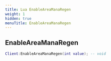 ```yaml
---
title: Lua EnableAreaManaRegen
weight: 1
hidden: true
menuTitle: EnableAreaManaRegen
---
```

## EnableAreaManaRegen
```lua
Client:EnableAreaManaRegen(int value); -- void
```